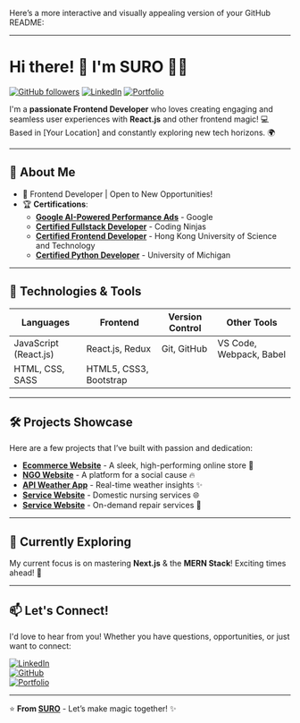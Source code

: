 Here’s a more interactive and visually appealing version of your GitHub README:

---

# Hi there! 👋 I'm SURO 👨‍💻

[![GitHub followers](https://img.shields.io/github/followers/isurojit.svg?style=social&label=Follow&maxAge=2592000)](https://github.com/isurojit?tab=followers) [![LinkedIn](https://img.shields.io/badge/LinkedIn-Connect-blue?style=flat-square&logo=linkedin)](https://www.linkedin.com/in/surojit-manna/) [![Portfolio](https://img.shields.io/badge/Portfolio-Visit-lightgrey?style=flat-square&logo=github)](https://surojit.xyz/)

I'm a **passionate Frontend Developer** who loves creating engaging and seamless user experiences with **React.js** and other frontend magic! 💻 Based in [Your Location] and constantly exploring new tech horizons. 🌍

---

## 🚀 About Me

- 💼 Frontend Developer | Open to New Opportunities!
- 🏆 **Certifications**:
  - **[Google AI-Powered Performance Ads](https://skillshop.credential.net/a600e5a1-62c8-4b34-b518-0ff99a7bedc9)** - Google
  - **[Certified Fullstack Developer](https://students.codingninjas.com/verify/55d48755aab315bd)** - Coding Ninjas
  - **[Certified Frontend Developer](https://www.coursera.org/account/accomplishments/certificate/YZW9RPTVSE72)** - Hong Kong University of Science and Technology
  - **[Certified Python Developer](https://www.coursera.org/account/accomplishments/specialization/certificate/PVJ3Y7U7SH6F)** - University of Michigan

---

## 🔧 Technologies & Tools

| **Languages**          | **Frontend**             | **Version Control** | **Other Tools**         |
| ---------------------- | ------------------------ | ------------------- | ----------------------- |
| JavaScript (React.js)  | React.js, Redux          | Git, GitHub         | VS Code, Webpack, Babel |
| HTML, CSS, SASS        | HTML5, CSS3, Bootstrap   |                     |                         |

---

## 🛠️ Projects Showcase

Here are a few projects that I’ve built with passion and dedication:

- **[Ecommerce Website](https://zyozi.com/)** - A sleek, high-performing online store 🚀
- **[NGO Website](https://gourisevapeeth.org/)** - A platform for a social cause 🔥
- **[API Weather App](https://isuro-weatherapp.netlify.app/)** - Real-time weather insights ✨
- **[Service Website](https://ayacenter.in/)** - Domestic nursing services 🌐
- **[Service Website](https://patrarepair.com/)** - On-demand repair services 🌱

---

## 🌱 Currently Exploring

My current focus is on mastering **Next.js** & the **MERN Stack**! Exciting times ahead! 🚀

---

## 📫 Let's Connect!

I'd love to hear from you! Whether you have questions, opportunities, or just want to connect:

[![LinkedIn](https://img.shields.io/badge/-Surojit%20Manna-blue?style=flat&logo=Linkedin&logoColor=white)](https://www.linkedin.com/in/surojit-manna/)  
[![GitHub](https://img.shields.io/badge/-GitHub-lightgrey?style=flat&logo=Github&logoColor=white)](https://github.com/isurojit)  
[![Portfolio](https://img.shields.io/badge/-Portfolio-lightgrey?style=flat&logo=Browser&logoColor=white)](https://surojit.xyz/)

---

⭐️ **From [SURO](https://github.com/isurojit)** - Let’s make magic together! ✨
